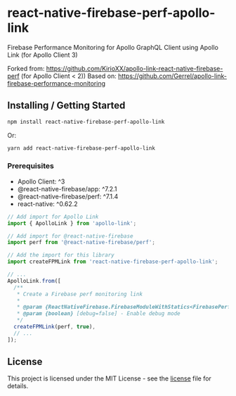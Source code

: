# react-native-firebase-perf-apollo-link

Firebase Performance Monitoring for Apollo GraphQL Client using Apollo Link (for Apollo Client 3)

Forked from: https://github.com/KirioXX/apollo-link-react-native-firebase-perf (for Apollo Client < 2))
Based on: https://github.com/Gerrel/apollo-link-firebase-performance-monitoring

## Installing / Getting Started

```sh
npm install react-native-firebase-perf-apollo-link
```

Or:

```sh
yarn add react-native-firebase-perf-apollo-link
```

### Prerequisites

* Apollo Client: ^3
* @react-native-firebase/app: ^7.2.1
* @react-native-firebase/perf: ^7.1.4
* react-native: ^0.62.2

```ts
// Add import for Apollo Link
import { ApolloLink } from 'apollo-link';

// Add import for @react-native-firebase
import perf from '@react-native-firebase/perf';

// Add the import for this library
import createFPMLink from 'react-native-firebase-perf-apollo-link';

// ...
ApolloLink.from([
  /**
   * Create a Firebase perf monitoring link
   *
   * @param {ReactNativeFirebase.FirebaseModuleWithStatics<FirebasePerformanceTypes.Module, FirebasePerformanceTypes.Statics>} perf - React Native Firebase Performance module
   * @param {boolean} [debug=false] - Enable debug mode
   */
  createFPMLink(perf, true),
  // ...
]);
```

## License

This project is licensed under the MIT License - see the
[license](https://github.com/elmotan95/react-native-firebase-perf-apollo-link/blob/master/LICENSE) file for details.
